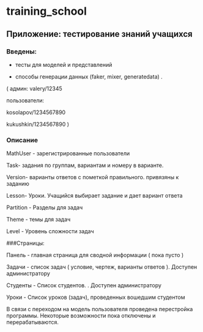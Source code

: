 # training_school
## Приложение: тестирование знаний учащихся

### Введены:
- тесты для моделей и представлений

- способы генерации данных (faker, mixer, generatedata) .


(  админ: valery/12345

   пользователи:
   
kosolapov/1234567890

kukushkin/1234567890
)

### Описание

MathUser - зарегистрированные пользователи

Task- задания по группам, вариантам и номеру в варианте.

Version- варианты ответов с пометкой правильного. привязяны к заданию

Lesson- Уроки. Учащийся выбирает задание и дает вариант ответа 

Partition - Разделы для задач

Theme - темы для задач

Level - Уровень сложности задач

###Страницы:

Панель - главная страница для сводной информации ( пока пусто )

Задачи -  список задач ( условие, чертеж, варианты ответов ). Доступен администратору

Студенты -  Список студентов. . Доступен администратору

Уроки - Список уроков (задач), проведенных вошедшим студентом

В связи с переходом на модель пользователя проведена перестройка программы.
Некоторые возможности пока отключены и перерабатываются.
